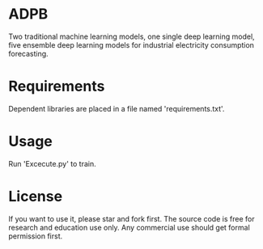 # ADPB
Two traditional machine learning models, one single deep learning model, five ensemble deep learning models for industrial electricity consumption forecasting.

# Requirements
Dependent libraries are placed in a file named 'requirements.txt'.

# Usage
Run 'Excecute.py' to train.

# License
If you want to use it, please star and fork first. The source code is free for research and education use only. Any commercial use should get formal permission first.
     
